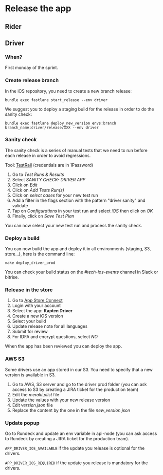 # Release the app
## Rider

## Driver
### When?
First monday of the sprint.

### Create release branch
In the iOS repository, you need to create a new branch release:

`bundle exec fastlane start_release --env driver`

We suggest you to deploy a staging build for the release in order to do the sanity check:

`bundle exec fastlane deploy_new_version envs:branch branch_name:driver/release/XXX --env driver`

### Sanity check
The sanity check is a series of manual tests that we need to run before each release in order to avoid regressions.


Tool: [TestRail](https://chpr.testrail.net/index.php?/plans/view/6709) (credentials are in 1Password)

1. Go to *Test Runs & Results*
2. Select *SANITY CHECK- DRIVER APP*
3. Click on *Edit*
4. Click on *Add Tests Run(s)*
5. Click on *select cases* for your new test run
6. Add a filter in the flags section with the pattern "driver sanity" and validate
7. Tap on *Configurations* in your test run and select *iOS* then click on *OK*
8. Finally, click on *Save Test Plan*

You can now select your new test run and process the sanity check.

### Deploy a build
You can now build the app and deploy it in all environments (staging, S3, store...), here is the command line:

`make deploy_driver_prod`

You can check your build status on the *#tech-ios-events* channel in Slack or bitrise.

### Release in the store
1. Go to [App Store Connect](https://appstoreconnect.apple.com/login)
2. Login with your account
3. Select the app: **Kapten Driver**
4. Create a new iOS version
5. Select your build
6. Update release note for all languages
7. Submit for review
8. For IDFA and encrypt questions, select *NO*

When the app has been reviewed you can deploy the app.

### AWS S3
Some drivers use an app stored in our S3. You need to specify that a new version is available in S3.

1. Go to AWS, S3 server and go to the driver prod folder (you can ask access to S3 by creating a JIRA ticket for the production team)
2. Edit the *meraki.plist* file
3. Update the values with your new release version
4. Edit *version.json* file
5. Replace the content by the one in the file *new_version.json*

### Update popup
Go to Rundeck and update an env variable in api-node (you can ask access to Rundeck by creating a JIRA ticket for the production team).

`APP_DRIVER_IOS_AVAILABLE` if the update you release is optional for the drivers.

`APP_DRIVER_IOS_REQUIRED` if the update you release is mandatory for the drivers.


